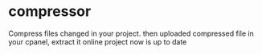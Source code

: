 # compressor
Compress files changed in your project. then uploaded compressed file in your cpanel, extract it online project now is up to date
